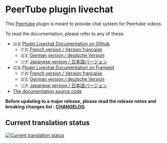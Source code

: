 <!--
SPDX-FileCopyrightText: 2024-2025 John Livingston <https://www.john-livingston.fr/>

SPDX-License-Identifier: AGPL-3.0-only
-->

# PeerTube plugin livechat

This [Peertube](https://joinpeertube.org/) plugin is meant to provide chat system for Peertube videos.

To read the documentation, please refer to any of these:

* 🇬🇧 [Plugin Livechat Documentation on Github](https://johnxlivingston.github.io/peertube-plugin-livechat/)
  * 🇫🇷 [French version / Version française](https://johnxlivingston.github.io/peertube-plugin-livechat/fr/)
  * 🇩🇪 [German version / deutsche Version](https://johnxlivingston.github.io/peertube-plugin-livechat/de/)
  * 🇯🇵 [Japanese version / 日本語バージョン](https://johnxlivingston.github.io/peertube-plugin-livechat/ja/)
* 🇬🇧 [Plugin Livechat Documentation on Framagit](https://livingston.frama.io/peertube-plugin-livechat/)
  * 🇫🇷 [French version / Version française](https://livingston.frama.io/peertube-plugin-livechat/fr/)
  * 🇩🇪 [German version / deutsche Version](https://livingston.frama.io/peertube-plugin-livechat/de/)
  * 🇯🇵 [Japanese version / 日本語バージョン](https://livingston.frama.io/peertube-plugin-livechat/ja/)
* [The documentation source code](./support/documentation/content/)

**Before updating to a major release, please read the release notes and breaking changes list : [CHANGELOG](CHANGELOG.md)**.

## Current translation status

[
  ![Current translation status](https://weblate.framasoft.org/widgets/peertube-livechat/-/multi-auto.svg)
](https://weblate.framasoft.org/engage/peertube-livechat/)

